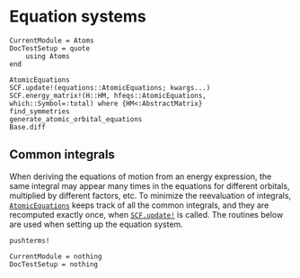 # Equation systems

```@meta
CurrentModule = Atoms
DocTestSetup = quote
    using Atoms
end
```

```@docs
AtomicEquations
SCF.update!(equations::AtomicEquations; kwargs...)
SCF.energy_matrix!(H::HM, hfeqs::AtomicEquations, which::Symbol=:total) where {HM<:AbstractMatrix}
find_symmetries
generate_atomic_orbital_equations
Base.diff
```

## Common integrals

When deriving the equations of motion from an energy expression, the
same integral may appear many times in the equations for different
orbitals, multiplied by different factors, etc. To minimize the
reevaluation of integrals, [`AtomicEquations`](@ref) keeps track of
all the common integrals, and they are recomputed exactly once, when
[`SCF.update!`](@ref) is called. The routines below are used when
setting up the equation system.

```@docs
pushterms!
```

```@meta
CurrentModule = nothing
DocTestSetup = nothing
```
